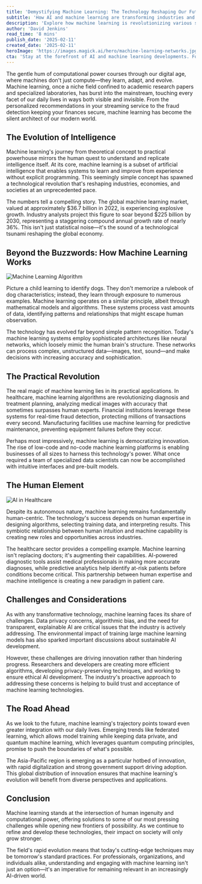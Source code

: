 ```yaml
---
title: 'Demystifying Machine Learning: The Technology Reshaping Our Future'
subtitle: 'How AI and machine learning are transforming industries and daily life'
description: 'Explore how machine learning is revolutionizing various sectors by embedding AI-driven systems into our day-to-day operations and accordingly redefining our interaction with technology.'
author: 'David Jenkins'
read_time: '8 mins'
publish_date: '2025-02-11'
created_date: '2025-02-11'
heroImage: 'https://images.magick.ai/hero/machine-learning-networks.jpg'
cta: 'Stay at the forefront of AI and machine learning developments. Follow us on LinkedIn for daily insights into the technologies shaping our future.'
---
```


The gentle hum of computational power courses through our digital age, where machines don't just compute—they learn, adapt, and evolve. Machine learning, once a niche field confined to academic research papers and specialized laboratories, has burst into the mainstream, touching every facet of our daily lives in ways both visible and invisible. From the personalized recommendations in your streaming service to the fraud detection keeping your finances secure, machine learning has become the silent architect of our modern world.

## The Evolution of Intelligence

Machine learning's journey from theoretical concept to practical powerhouse mirrors the human quest to understand and replicate intelligence itself. At its core, machine learning is a subset of artificial intelligence that enables systems to learn and improve from experience without explicit programming. This seemingly simple concept has spawned a technological revolution that's reshaping industries, economies, and societies at an unprecedented pace.

The numbers tell a compelling story. The global machine learning market, valued at approximately $36.7 billion in 2022, is experiencing explosive growth. Industry analysts project this figure to soar beyond $225 billion by 2030, representing a staggering compound annual growth rate of nearly 36%. This isn't just statistical noise—it's the sound of a technological tsunami reshaping the global economy.

## Beyond the Buzzwords: How Machine Learning Works

![Machine Learning Algorithm](https://i.magick.ai/PIXE/1739285194483_magick_img.webp)

Picture a child learning to identify dogs. They don't memorize a rulebook of dog characteristics; instead, they learn through exposure to numerous examples. Machine learning operates on a similar principle, albeit through mathematical models and algorithms. These systems process vast amounts of data, identifying patterns and relationships that might escape human observation.

The technology has evolved far beyond simple pattern recognition. Today's machine learning systems employ sophisticated architectures like neural networks, which loosely mimic the human brain's structure. These networks can process complex, unstructured data—images, text, sound—and make decisions with increasing accuracy and sophistication.

## The Practical Revolution

The real magic of machine learning lies in its practical applications. In healthcare, machine learning algorithms are revolutionizing diagnosis and treatment planning, analyzing medical images with accuracy that sometimes surpasses human experts. Financial institutions leverage these systems for real-time fraud detection, protecting millions of transactions every second. Manufacturing facilities use machine learning for predictive maintenance, preventing equipment failures before they occur.

Perhaps most impressively, machine learning is democratizing innovation. The rise of low-code and no-code machine learning platforms is enabling businesses of all sizes to harness this technology's power. What once required a team of specialized data scientists can now be accomplished with intuitive interfaces and pre-built models.

## The Human Element

![AI in Healthcare](https://i.magick.ai/PIXE/1739285194478_magick_img.webp)

Despite its autonomous nature, machine learning remains fundamentally human-centric. The technology's success depends on human expertise in designing algorithms, selecting training data, and interpreting results. This symbiotic relationship between human intuition and machine capability is creating new roles and opportunities across industries.

The healthcare sector provides a compelling example. Machine learning isn't replacing doctors; it's augmenting their capabilities. AI-powered diagnostic tools assist medical professionals in making more accurate diagnoses, while predictive analytics help identify at-risk patients before conditions become critical. This partnership between human expertise and machine intelligence is creating a new paradigm in patient care.

## Challenges and Considerations

As with any transformative technology, machine learning faces its share of challenges. Data privacy concerns, algorithmic bias, and the need for transparent, explainable AI are critical issues that the industry is actively addressing. The environmental impact of training large machine learning models has also sparked important discussions about sustainable AI development.

However, these challenges are driving innovation rather than hindering progress. Researchers and developers are creating more efficient algorithms, developing privacy-preserving techniques, and working to ensure ethical AI development. The industry's proactive approach to addressing these concerns is helping to build trust and acceptance of machine learning technologies.

## The Road Ahead

As we look to the future, machine learning's trajectory points toward even greater integration with our daily lives. Emerging trends like federated learning, which allows model training while keeping data private, and quantum machine learning, which leverages quantum computing principles, promise to push the boundaries of what's possible.

The Asia-Pacific region is emerging as a particular hotbed of innovation, with rapid digitalization and strong government support driving adoption. This global distribution of innovation ensures that machine learning's evolution will benefit from diverse perspectives and applications.

## Conclusion

Machine learning stands at the intersection of human ingenuity and computational power, offering solutions to some of our most pressing challenges while opening new frontiers of possibility. As we continue to refine and develop these technologies, their impact on society will only grow stronger.

The field's rapid evolution means that today's cutting-edge techniques may be tomorrow's standard practices. For professionals, organizations, and individuals alike, understanding and engaging with machine learning isn't just an option—it's an imperative for remaining relevant in an increasingly AI-driven world.